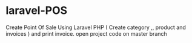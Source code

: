 # laravel-POS
Create Point Of Sale Using Laravel PHP ( Create category ,, product and invoices ) and print invoice. 
open project code on master branch 
